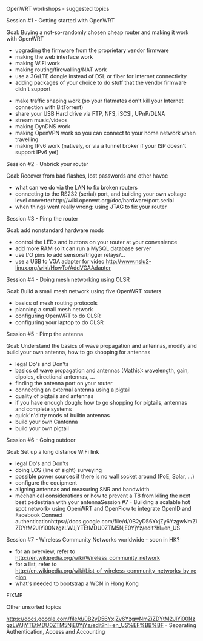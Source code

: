 OpenWRT workshops - suggested topics

Session #1 - Getting started with OpenWRT

Goal: Buying a not-so-randomly chosen cheap router and making it work with OpenWRT

- upgrading the firmware from the proprietary vendor firmware
- making the web interface work
- making WiFi work
- making routing/firewalling/NAT work
- use a 3G/LTE dongle instead of DSL or fiber for Internet connectivity
- adding packages of your choice to do stuff that the vendor firmware didn't support
* make traffic shaping work (so your flatmates don't kill your Internet connection with BitTorrent)
* share your USB Hard drive via FTP, NFS, iSCSI, UPnP/DLNA
* stream music/videos
* making DynDNS work
* making OpenVPN work so you can connect to your home network when travelling
* making IPv6 work (natively, or via a tunnel broker if your ISP doesn't support IPv6 yet)

Session #2 - Unbrick your router

Goal: Recover from bad flashes, lost passwords and other havoc

- what can we do via the LAN to fix broken routers
- connecting to the RS232 (serial) port, and building your own voltage level converterhttp://wiki.openwrt.org/doc/hardware/port.serial 
- when things went really wrong: using JTAG to fix your router

Session #3 - Pimp the router

Goal: add nonstandard hardware mods

- control the LEDs and buttons on your router at your convenience
- add more RAM so it can run a MySQL database server
- use I/O pins to add sensors/trigger relays/...
- use a USB to VGA adapter for video http://www.nslu2-linux.org/wiki/HowTo/AddVGAAdapter

Session #4 - Doing mesh networking using OLSR

Goal: Build a small mesh network using five OpenWRT routers

- basics of mesh routing protocols
- planning a small mesh network
- configuring OpenWRT to do OLSR
- configuring your laptop to do OLSR

Session #5 - Pimp the antenna

Goal: Understand the basics of wave propagation and antennas, modify and build your own antenna, how to go shopping for antennas

- legal Do's and Don'ts
- basics of wave propagation and antennas (Mathis): wavelength, gain, dipoles, directional antennas, ...
- finding the antenna port on your router
- connecting an external antenna using a pigtail
- quality of pigtails and antennas
- if you have enough dough: how to go shopping for pigtails, antennas and complete systems
- quick'n'dirty mods of builtin antennas
- build your own Cantenna
- build your own pigtail

Session #6 - Going outdoor

Goal: Set up a long distance WiFi link

- legal Do's and Don'ts
- doing LOS (line of sight) surveying
- possible power sources if there is no wall socket around (PoE, Solar, ...)
- configure the equipment
- aligning antennas and measuring SNR and bandwidth
- mechanical considerations or how to prevent a T8 from kiling the next best pedestrian with your antennaSession #7 - Building a scalable hot spot network- using OpenWRT and OpenFlow to integrate OpenID and Facebook Connect authenticationhttps://docs.google.com/file/d/0B2yD56YxjZy6YzgwNmZiZDYtM2JlYi00NzgzLWJjYTEtMDU0ZTM5NjE0YjYz/edit?hl=en_US 

Session #7 - Wireless Community Networks worldwide - soon in HK?

- for an overview, refer to http://en.wikipedia.org/wiki/Wireless_community_network
- for a list, refer to http://en.wikipedia.org/wiki/List_of_wireless_community_networks_by_region
- what's needed to bootstrap a WCN in Hong Kong


FIXME

Other unsorted topics

https://docs.google.com/file/d/0B2yD56YxjZy6YzgwNmZiZDYtM2JlYi00NzgzLWJjYTEtMDU0ZTM5NjE0YjYz/edit?hl=en_US%EF%BB%BF - Separating Authentication, Access and Accounting
